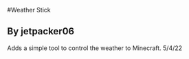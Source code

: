 #Weather Stick
<h2>By jetpacker06</h2>   
Adds a simple tool to control the weather to Minecraft.   
5/4/22
